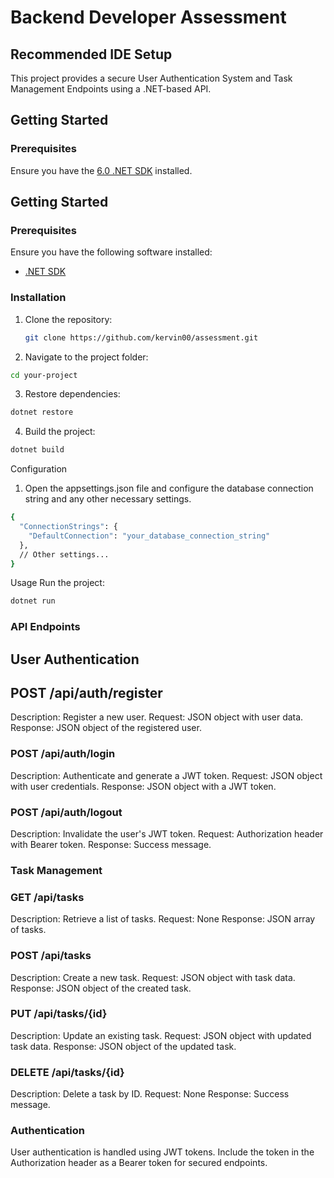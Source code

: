 # Backend Developer Assessment

## Recommended IDE Setup
This project provides a secure User Authentication System and Task Management Endpoints using a .NET-based API.

## Getting Started

### Prerequisites

Ensure you have the [6.0 .NET SDK](https://dotnet.microsoft.com/en-us/download/dotnet/6.0) installed.


## Getting Started

### Prerequisites

Ensure you have the following software installed:

- [.NET SDK](https://dotnet.microsoft.com/download)

### Installation

1. Clone the repository:

   ```bash
   git clone https://github.com/kervin00/assessment.git

2. Navigate to the project folder:

```bash
cd your-project
```

3. Restore dependencies:

```bash
dotnet restore
```
4. Build the project:

```bash
dotnet build

```

Configuration
1. Open the appsettings.json file and configure the database connection string and any other necessary settings.

```bash
{
  "ConnectionStrings": {
    "DefaultConnection": "your_database_connection_string"
  },
  // Other settings...
}
```

Usage
Run the project:

```bash
dotnet run
```



### API Endpoints
## User Authentication
## POST /api/auth/register

Description: Register a new user.
Request: JSON object with user data.
Response: JSON object of the registered user.


### POST /api/auth/login

Description: Authenticate and generate a JWT token.
Request: JSON object with user credentials.
Response: JSON object with a JWT token.


### POST /api/auth/logout

Description: Invalidate the user's JWT token.
Request: Authorization header with Bearer token.
Response: Success message.

### Task Management
### GET /api/tasks

Description: Retrieve a list of tasks.
Request: None
Response: JSON array of tasks.

### POST /api/tasks

Description: Create a new task.
Request: JSON object with task data.
Response: JSON object of the created task.

### PUT /api/tasks/{id}

Description: Update an existing task.
Request: JSON object with updated task data.
Response: JSON object of the updated task.

### DELETE /api/tasks/{id}

Description: Delete a task by ID.
Request: None
Response: Success message.

### Authentication
User authentication is handled using JWT tokens. Include the token in the Authorization header as a Bearer token for secured endpoints.